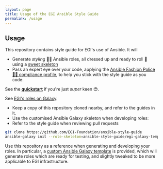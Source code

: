 ```yaml
---
layout: page
title: Usage of the EGI Ansible Style Guide
permalink: /usage
---
```


## Usage

This repository contains style guide for EGI's use of Ansible.
It will

- Generate _styling_ 🏄🏾 Ansible roles, all dressed up and ready to roll 👗 using a [sweet skeleton](egi-galaxy-template)
- Pass an expert eye over your code, applying the [Ansible Fashion Police  :policeman: compliance profile](ansible-fashion-police), to help you stick with the style guide as you code.

See the [**quickstart**](docs/Usage.md) if you're just _super_ keen 😍.


See [EGI's roles on Galaxy](https://galaxy.ansible.com/EGI-Foundation).


  - Keep a copy of this repository cloned nearby, and refer to the guides in it.
  - Use the customised Ansible Galaxy skeleton when developing roles:
  - Refer to the style guide when reviewing pull requests

```bash
git clone https://github.com/EGI-Foundation/ansible-style-guide
ansible-galaxy init --role-skeleton=ansible-style-guide/egi-galaxy-template ansible_myrole_role
```

Use this repository as a reference when generating and developing your roles.
In particular, a [custom Ansible Galaxy template](egi-galaxy-template) is
provided, which will generate roles which are ready for testing, and slightly
tweaked to be more applicable to EGI infrastructure.

